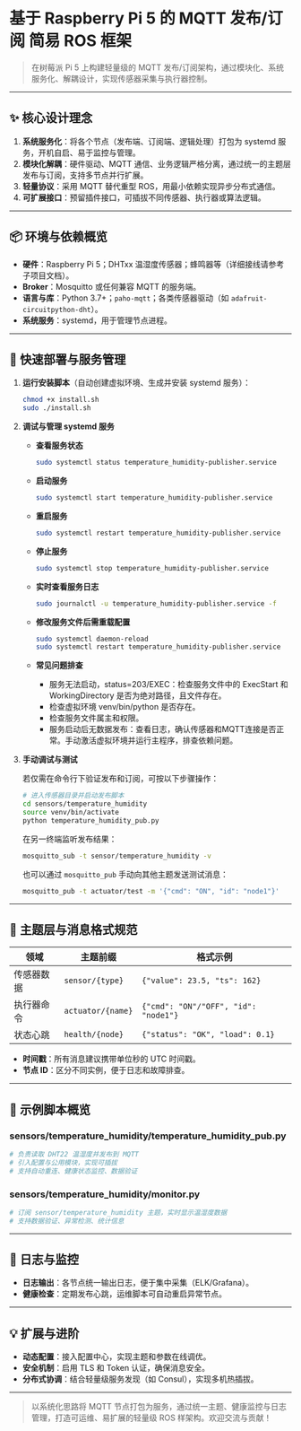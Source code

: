 # 基于 Raspberry Pi 5 的 MQTT 发布/订阅 简易 ROS 框架

> 在树莓派 Pi 5 上构建轻量级的 MQTT 发布/订阅架构，通过模块化、系统服务化、解耦设计，实现传感器采集与执行器控制。

---

## ✨ 核心设计理念

1. **系统服务化**：将各个节点（发布端、订阅端、逻辑处理）打包为 systemd 服务，开机自启、易于监控与管理。
2. **模块化解耦**：硬件驱动、MQTT 通信、业务逻辑严格分离，通过统一的主题层发布与订阅，支持多节点并行扩展。
3. **轻量协议**：采用 MQTT 替代重型 ROS，用最小依赖实现异步分布式通信。
4. **可扩展接口**：预留插件接口，可插拔不同传感器、执行器或算法逻辑。

---

## 📦 环境与依赖概览

- **硬件**：Raspberry Pi 5；DHTxx 温湿度传感器；蜂鸣器等（详细接线请参考子项目文档）。
- **Broker**：Mosquitto 或任何兼容 MQTT 的服务端。
- **语言与库**：Python 3.7+；`paho-mqtt`；各类传感器驱动（如 `adafruit-circuitpython-dht`）。
- **系统服务**：systemd，用于管理节点进程。

---

## 🔧 快速部署与服务管理

1. **运行安装脚本**（自动创建虚拟环境、生成并安装 systemd 服务）：
   ```bash
   chmod +x install.sh
   sudo ./install.sh
   ```

2. **调试与管理 systemd 服务**

   - **查看服务状态**
     ```bash
     sudo systemctl status temperature_humidity-publisher.service
     ```
   - **启动服务**
     ```bash
     sudo systemctl start temperature_humidity-publisher.service
     ```
   - **重启服务**
     ```bash
     sudo systemctl restart temperature_humidity-publisher.service
     ```
   - **停止服务**
     ```bash
     sudo systemctl stop temperature_humidity-publisher.service
     ```
   - **实时查看服务日志**
     ```bash
     sudo journalctl -u temperature_humidity-publisher.service -f
     ```
   - **修改服务文件后需重载配置**
     ```bash
     sudo systemctl daemon-reload
     sudo systemctl restart temperature_humidity-publisher.service
     ```

   - **常见问题排查**
     - 服务无法启动，status=203/EXEC：检查服务文件中的 ExecStart 和 WorkingDirectory 是否为绝对路径，且文件存在。
     - 检查虚拟环境 venv/bin/python 是否存在。
     - 检查服务文件属主和权限。
     - 服务启动后无数据发布：查看日志，确认传感器和MQTT连接是否正常。手动激活虚拟环境并运行主程序，排查依赖问题。

3. **手动调试与测试**

   若仅需在命令行下验证发布和订阅，可按以下步骤操作：
   ```bash
   # 进入传感器目录并启动发布脚本
   cd sensors/temperature_humidity
   source venv/bin/activate
   python temperature_humidity_pub.py
   ```

   在另一终端监听发布结果：
   ```bash
   mosquitto_sub -t sensor/temperature_humidity -v
   ```

   也可以通过 `mosquitto_pub` 手动向其他主题发送测试消息：
   ```bash
   mosquitto_pub -t actuator/test -m '{"cmd": "ON", "id": "node1"}'
   ```

---

## 📡 主题层与消息格式规范

| 领域    | 主题前缀              | 格式示例                                 |
| ----- | ----------------- | ------------------------------------ |
| 传感器数据 | `sensor/{type}`   | `{"value": 23.5, "ts": 162}`         |
| 执行器命令 | `actuator/{name}` | `{"cmd": "ON"/"OFF", "id": "node1"}` |
| 状态心跳  | `health/{node}`   | `{"status": "OK", "load": 0.1}`      |

- **时间戳**：所有消息建议携带单位秒的 UTC 时间戳。
- **节点 ID**：区分不同实例，便于日志和故障排查。

---

## 🚀 示例脚本概览

### sensors/temperature_humidity/temperature_humidity_pub.py

```python
# 负责读取 DHT22 温湿度并发布到 MQTT
# 引入配置与公用模块，实现可插拔
# 支持自动重连、健康状态监控、数据验证
```

### sensors/temperature_humidity/monitor.py

```python
# 订阅 sensor/temperature_humidity 主题，实时显示温湿度数据
# 支持数据验证、异常检测、统计信息
```

---

## 🔄 日志与监控

- **日志输出**：各节点统一输出日志，便于集中采集（ELK/Grafana）。
- **健康检查**：定期发布心跳，运维脚本可自动重启异常节点。

---

## 💡 扩展与进阶

- **动态配置**：接入配置中心，实现主题和参数在线调优。
- **安全机制**：启用 TLS 和 Token 认证，确保消息安全。
- **分布式协调**：结合轻量级服务发现（如 Consul），实现多机热插拔。

---

> 以系统化思路将 MQTT 节点打包为服务，通过统一主题、健康监控与日志管理，打造可运维、易扩展的轻量级 ROS 样架构。欢迎交流与贡献！

